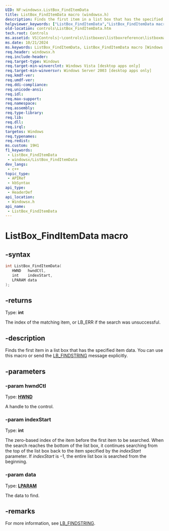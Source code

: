 ```yaml
---
UID: NF:windowsx.ListBox_FindItemData
title: ListBox_FindItemData macro (windowsx.h)
description: Finds the first item in a list box that has the specified item data. You can use this macro or send the LB_FINDSTRING message explicitly.
helpviewer_keywords: ["ListBox_FindItemData","ListBox_FindItemData macro [Windows Controls]","_win32_ListBox_FindItemData","_win32_ListBox_FindItemData_cpp","controls.ListBox_FindItemData","controls._win32_ListBox_FindItemData","windowsx/ListBox_FindItemData"]
old-location: controls\ListBox_FindItemData.htm
tech.root: Controls
ms.assetid: VS|Controls|~\controls\listboxes\listboxreference\listboxmacros\listbox_finditemdata.htm
ms.date: 10/21/2024
ms.keywords: ListBox_FindItemData, ListBox_FindItemData macro [Windows Controls], _win32_ListBox_FindItemData, _win32_ListBox_FindItemData_cpp, controls.ListBox_FindItemData, controls._win32_ListBox_FindItemData, windowsx/ListBox_FindItemData
req.header: windowsx.h
req.include-header: 
req.target-type: Windows
req.target-min-winverclnt: Windows Vista [desktop apps only]
req.target-min-winversvr: Windows Server 2003 [desktop apps only]
req.kmdf-ver: 
req.umdf-ver: 
req.ddi-compliance: 
req.unicode-ansi: 
req.idl: 
req.max-support: 
req.namespace: 
req.assembly: 
req.type-library: 
req.lib: 
req.dll: 
req.irql: 
targetos: Windows
req.typenames: 
req.redist: 
ms.custom: 19H1
f1_keywords:
 - ListBox_FindItemData
 - windowsx/ListBox_FindItemData
dev_langs:
 - c++
topic_type:
 - APIRef
 - kbSyntax
api_type:
 - HeaderDef
api_location:
 - Windowsx.h
api_name:
 - ListBox_FindItemData
---
```


# ListBox_FindItemData macro

## -syntax

```cpp
int ListBox_FindItemData(
   HWND   hwndCtl,
   int    indexStart,
   LPARAM data
);
```

## -returns

Type: **int**

The index of the matching item, or LB_ERR if the search was unsuccessful.


## -description

Finds the first item in a list box that has the specified item data. You can use this macro or send the <a href="/windows/desktop/Controls/lb-findstring">LB_FINDSTRING</a> message explicitly.

## -parameters

### -param hwndCtl

Type: <b><a href="/windows/desktop/WinProg/windows-data-types">HWND</a></b>

A handle to the control.

### -param indexStart

Type: <b>int</b>

The zero-based index of the item before the first item to be searched. When the search reaches the bottom of the list box, it continues searching from the top of the list box back to the item specified by the <i>indexStart</i> parameter. If <i>indexStart</i>  is –1, the entire list box is searched from the beginning.

### -param data

Type: <b><a href="/windows/desktop/WinProg/windows-data-types">LPARAM</a></b>

The data to find.

## -remarks

For more information, see <a href="/windows/desktop/Controls/lb-findstring">LB_FINDSTRING</a>.
